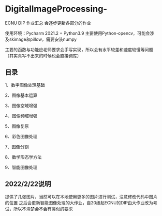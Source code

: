 # DigitalImageProcessing-
ECNU DIP 作业汇总
会逐步更新各部分的作业

使用环境：Pycharm 2021.2 + Python3.9 主要使用Python-opencv，可能会涉及skimage和pillow，需要安装numpy

主要的函数与功能应老师要求会手写实现，所以会有水平较差和速度较慢等问题（其实真写不出来的时候也会直接调库）

## 目录
1、数字图像处理基础

2、图像基本运算

3、图像空域增强

4、图像频域增强

5、图像复原

6、彩色图像处理

7、图像分割

8、数学形态学方法

9、智能图像处理

## 2022/2/22说明
提供了几张图片，当然可以在本地使用更多的图片进行测试，注意修改代码中图片的位置
之后会更新智能图像处理的大作业，自20级起ECNU的DIP由大作业改为考试，所以不清楚会不会有类似的要求
